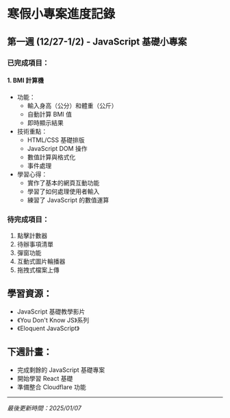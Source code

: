 # 寒假小專案進度記錄

## 第一週 (12/27-1/2) - JavaScript 基礎小專案

### 已完成項目：

#### 1. BMI 計算機
- 功能：
  - 輸入身高（公分）和體重（公斤）
  - 自動計算 BMI 值
  - 即時顯示結果
- 技術重點：
  - HTML/CSS 基礎排版
  - JavaScript DOM 操作
  - 數值計算與格式化
  - 事件處理
- 學習心得：
  - 實作了基本的網頁互動功能
  - 學習了如何處理使用者輸入
  - 練習了 JavaScript 的數值運算

### 待完成項目：
1. 點擊計數器
2. 待辦事項清單
3. 彈窗功能
4. 互動式圖片輪播器
5. 拖拽式檔案上傳

## 學習資源：
- JavaScript 基礎教學影片
- 《You Don't Know JS》系列
- 《Eloquent JavaScript》

## 下週計畫：
- 完成剩餘的 JavaScript 基礎專案
- 開始學習 React 基礎
- 準備整合 Cloudflare 功能

---
*最後更新時間：2025/01/07*
